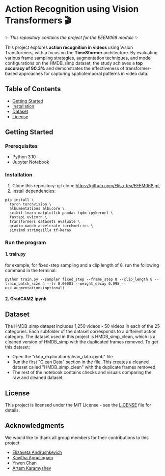 # Action Recognition using Vision Transformers 🎬
✨ _This repository contains the project for the EEEM068 module_ ✨

This project explores **action recognition in videos** using Vision Transformers, with a focus on the **TimeSformer** architecture. By evaluating various frame sampling strategies, augmentation techniques, and model configurations on the HMDB_simp dataset, the study achieves a **top accuracy of 90.3%** and demonstrates the effectiveness of transformer-based approaches for capturing spatiotemporal patterns in video data.
## Table of Contents
- [Getting Started](#gettingstarted)
- [Installation](#installation)
- [Dataset](#dataset)
- [License](#license)



## Getting Started
### Prerequisites
- Python 3.10
- Jupyter Notebook

### Installation
1. Clone this repository: git clone https://github.com/Elisa-tea/EEEM068.git
2. Install dependencies:
```
pip install \
  torch torchvision \
  albumentations albucore \
  scikit-learn matplotlib pandas tqdm ipykernel \
  fastapi uvicorn \
  transformers datasets evaluate \
  gradio wandb accelerate torchmetrics \
  simsimd stringzilla tf-keras
```
### Run the program
#### 1. train.py
for example, for fixed-step sampling and a clip length of 8, run the following command in the terminal:
```
python train.py --sampler fixed_step --frame_step 8 --clip_length 8 --train_batch_size 4 --lr 0.00001 --weight_decay 0.095 --use_augmentations(optional)
```
#### 2. GradCAM2.ipynb
## Dataset
The HMDB_simp dataset includes 1,250 videos - 50 videos in each of the 25 categories. Each subfolder of the dataset corresponds
to a different action category. The dataset used in this project is HMDB_simp_clean, which is a cleaned version of HMDB_simp with the duplicated frames removed. To get this dataset: 
- Open the "data_exploration/clean_data.ipynb" file. 
- Run the first "Clean Data" section in the file. This creates a cleaned dataset called "HMDB_simp_clean" with the duplicate frames removed.
- The rest of the notebook contains checks and visuals comparing the raw and cleaned dataset. 

## License
This project is licensed under the MIT License - see the [LICENSE](LICENSE) file for details.
## Acknowledgments
We would like to thank all group members for their contributions to this project:
- [Elizaveta Andrushkevich](https://github.com/Elisa-tea)
- [Kavitha Appulingam](https://github.com/Kavithaaa23)
- [Yiwen Chan](https://github.com/v41827)
- [Artem Karamyshev](https://github.com/ArtemKar123)
